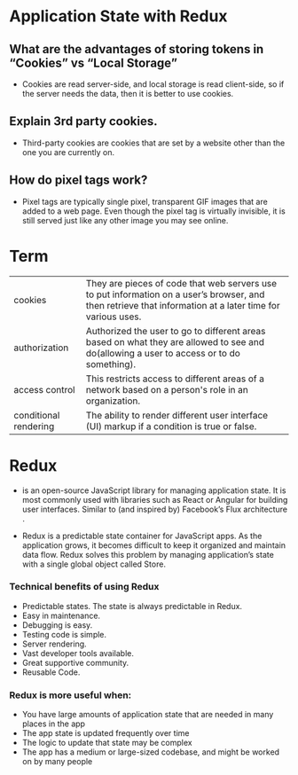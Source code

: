 # Application State with Redux

## What are the advantages of storing tokens in “Cookies” vs “Local Storage”
- Cookies are read server-side, and local storage is read client-side, so if the server needs the data, then it is better to use cookies.

##  Explain 3rd party cookies.
- Third-party cookies are cookies that are set by a website other than the one you are currently on. 

## How do pixel tags work?
- Pixel tags are typically single pixel, transparent GIF images that are added to a web page. Even though the pixel tag is virtually invisible, it is still served just like any other image you may see online.

# Term

|    |  |
| ----------- | ----------- |
| cookies      |  They are pieces of code that web servers use to put information on a user’s browser, and then retrieve that information at a later time for various uses.     |
| authorization      |  Authorized the user to go to different areas based on what they are allowed to see and do(allowing a user to access or to do something).     |
| access control      |  This restricts access to different areas of a network based on a person's role in an organization.    |
| conditional rendering      | The ability to render different user interface (UI) markup if a condition is true or false.    |


# Redux

- is an open-source JavaScript library for managing application state. It is most commonly used with libraries such as React or Angular for building user interfaces. Similar to (and inspired by) Facebook’s Flux architecture .

- Redux is a predictable state container for JavaScript apps. As the application grows, it becomes difficult to keep it organized and maintain data flow. Redux solves this problem by managing application’s state with a single global object called Store.

### Technical benefits of using Redux
- Predictable states. The state is always predictable in Redux. 
- Easy in maintenance. 
- Debugging is easy. 
- Testing code is simple. 
- Server rendering. 
- Vast developer tools available. 
- Great supportive community. 
- Reusable Code.

### Redux is more useful when:

- You have large amounts of application state that are needed in many places in the app
- The app state is updated frequently over time
- The logic to update that state may be complex
- The app has a medium or large-sized codebase, and might be worked on by many people

